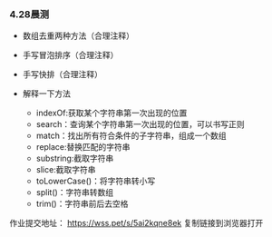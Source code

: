 ### 4.28晨测
- 数组去重两种方法（合理注释）

- 手写冒泡排序（合理注释）

- 手写快排（合理注释）

- 解释一下方法
    - indexOf:获取某个字符串第一次出现的位置
    - search：查询某个字符串第一次出现的位置，可以书写正则
    - match：找出所有符合条件的子字符串，组成一个数组
    - replace:替换匹配的字符串
    - substring:截取字符串
    - slice:截取字符串
    - toLowerCase()：将字符串转小写
    - split()：字符串转数组
    - trim()：字符串前后去空格

作业提交地址：
https://wss.pet/s/5ai2kqne8ek 复制链接到浏览器打开


